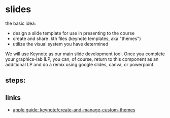 # slides

the basic idea:
* design a slide template for use in presenting to the course 
* create and share .kth files (keynote templates, aka "themes")
* utilize the visual system you have determined

We will use Keynote as our main slide development tool. Once you complete your graphics-lab ILP, you can, of course, return to this component as an additional LP and do a remix using google slides, canva, or powerpoint.

## steps:


## links
* [apple guide: keynote/create-and-manage-custom-themes](https://support.apple.com/guide/keynote/create-and-manage-custom-themes-tanb343cb739/mac#:~:text=With%20the%20presentation%20open%2C%20choose,you%20want%20to%20save%20it.)